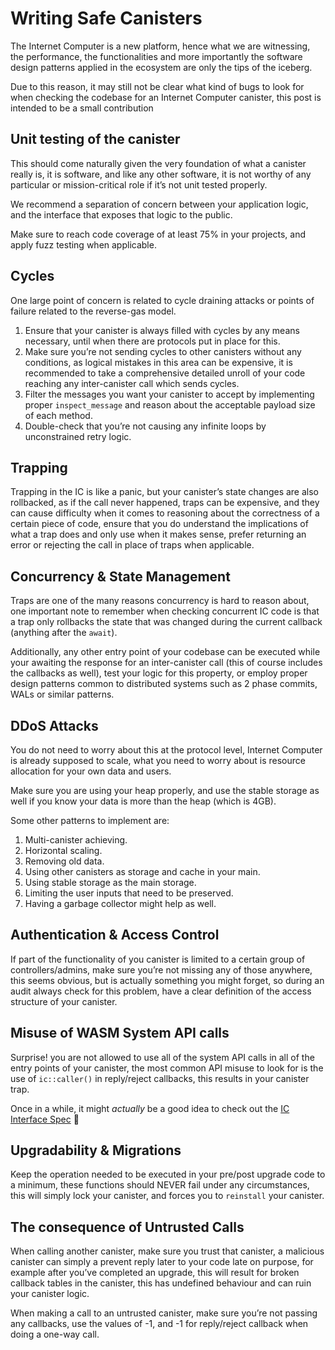 # Writing Safe Canisters

The Internet Computer is a new platform, hence what we are witnessing, the performance, the functionalities and more importantly the software design patterns applied in the ecosystem are only the tips of the iceberg.

Due to this reason, it may still not be clear what kind of bugs to look for when checking the codebase for an Internet Computer canister, this post is intended to be a small contribution 

## Unit testing of the canister

This should come naturally given the very foundation of what a canister really is, it is software, and like any other software, it is not worthy of any particular or mission-critical role if it’s not unit tested properly.

We recommend a separation of concern between your application logic, and the interface that exposes that logic to the public.

Make sure to reach code coverage of at least 75% in your projects, and apply fuzz testing when applicable.

## Cycles

One large point of concern is related to cycle draining attacks or points of failure related to the reverse-gas model.

1. Ensure that your canister is always filled with cycles by any means necessary, until when there are protocols put in place for this.
2. Make sure you’re not sending cycles to other canisters without any conditions, as logical mistakes in this area can be expensive, it is recommended to take a comprehensive detailed unroll of your code reaching any inter-canister call which sends cycles.
3. Filter the messages you want your canister to accept by implementing proper `inspect_message` and reason about the acceptable payload size of each method.
4. Double-check that you’re not causing any infinite loops by unconstrained retry logic. 

## Trapping

Trapping in the IC is like a panic, but your canister’s state changes are also rollbacked, as if the call never happened, traps can be expensive, and they can cause difficulty when it comes to reasoning about the correctness of a certain piece of code, ensure that you do understand the implications of what a trap does and only use when it makes sense, prefer returning an error or rejecting the call in place of traps when applicable.

## Concurrency & State Management

Traps are one of the many reasons concurrency is hard to reason about, one important note to remember when checking concurrent IC code is that a trap only rollbacks the state that was changed during the current callback (anything after the `await`).

Additionally, any other entry point of your codebase can be executed while your awaiting the response for an inter-canister call (this of course includes the callbacks as well), test your logic for this property, or employ proper design patterns common to distributed systems such as 2 phase commits, WALs or similar patterns.

## DDoS Attacks

You do not need to worry about this at the protocol level, Internet Computer is already supposed to scale, what you need to worry about is resource allocation for your own data and users.

Make sure you are using your heap properly, and use the stable storage as well if you know your data is more than the heap (which is 4GB).

Some other patterns to implement are:

1. Multi-canister achieving.
2. Horizontal scaling.
3. Removing old data.
4. Using other canisters as storage and cache in your main.
5. Using stable storage as the main storage.
6. Limiting the user inputs that need to be preserved.
7. Having a garbage collector might help as well.

## Authentication & Access Control

If part of the functionality of you canister is limited to a certain group of controllers/admins, make sure you’re not missing any of those anywhere, this seems obvious, but is actually something you might forget, so during an audit always check for this problem, have a clear definition of the access structure of your canister.

## Misuse of WASM System API calls

Surprise! you are not allowed to use all of the system API calls in all of the entry points of your canister, the most common API misuse to look for is the use of `ic::caller()` in reply/reject callbacks, this results in your canister trap.

Once in a while, it might *actually* be a good idea to check out the [IC Interface Spec](https://internetcomputer.org/docs/current/references/ic-interface-spec) 🙂

## Upgradability & Migrations

Keep the operation needed to be executed in your pre/post upgrade code to a minimum, these functions should NEVER fail under any circumstances, this will simply lock your canister, and forces you to `reinstall` your canister.

## The consequence of Untrusted Calls

When calling another canister, make sure you trust that canister, a malicious canister can simply a prevent reply later to your code late on purpose, for example after you’ve completed an upgrade, this will result for broken callback tables in the canister, this has undefined behaviour and can ruin your canister logic.

When making a call to an untrusted canister, make sure you’re not passing any callbacks, use the values of -1, and -1 for reply/reject callback when doing a one-way call.

